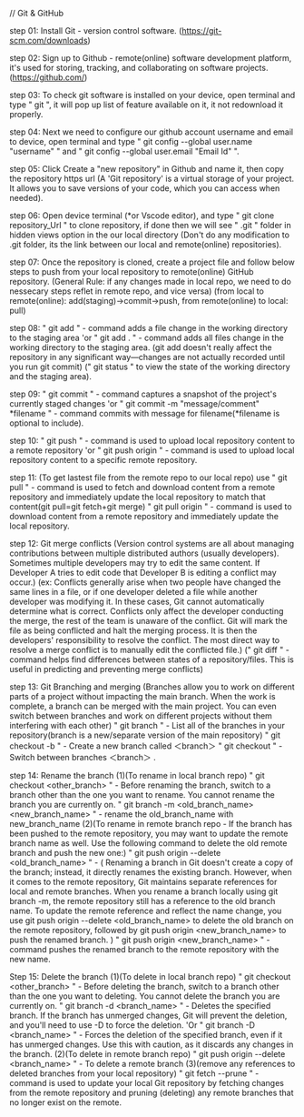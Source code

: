 // Git & GitHub

step 01: Install Git - version control software. (https://git-scm.com/downloads)

step 02: Sign up to Github - remote(online) software development platform, 
         it's used for storing, tracking, and collaborating on software projects. (https://github.com/)

step 03: To check git software is installed on your device, open terminal and type 
         " git ", it will pop up list of feature available on it, it not redownload it properly.

step 04: Next we need to configure our github account username and email to device, 
         open terminal and type " git config --global user.name "username" " and 
         " git config --global user.email "Email Id" ".

step 05: Click Create a "new repository" in Github and name it, then copy the repository https url 
         (A 'Git repository' is a virtual storage of your project. It allows you to save versions of your code, which you can access when needed).

step 06: Open device terminal (*or Vscode editor), and type " git clone repository_Url " to clone repository,
         if done then we will see " .git " folder in hidden views option in the our local directory
         (Don't do any modification to .git folder, its the link between our local and remote(online) repositories).

step 07: Once the repository is cloned,
         create a project file and follow below steps to push from your local repository to remote(online) GitHub repository. 
         (General Rule: if any changes made in local repo, we need to do nessecary steps reflet in remote repo, and vice versa)
         (from local to remote(online): add(staging)->commit->push, from remote(online) to local: pull)

step 08: " git add <file> " - command adds a file change in the working directory to the staging area 'or 
         " git add . "      - command adds all files change in the working directory to the staging area.
         (git add doesn't really affect the repository in any significant way—changes are not actually recorded until you run git commit)
         (" git status " to view the state of the working directory and the staging area).

step 09: " git commit " - command captures a snapshot of the project's currently staged changes 'or
         " git commit -m "message/comment" *filename " - command commits with message for filename(*filename is optional to include).

step 10: " git push " - command is used to upload local repository content to a remote repository 'or
         " git push origin <branch> " - command is used to upload local repository content to a specific remote <branch> repository.

step 11: (To get lastest file from the remote repo to our local repo) use
         " git pull " - command is used to fetch and download content from a remote repository and immediately update the local repository to match that content(git pull=git fetch+git merge) 
         " git pull origin <branch> " - command is used to download content from a remote <branch> repository and immediately update the local repository.

step 12: Git merge conflicts
         (Version control systems are all about managing contributions between multiple distributed authors (usually developers).
         Sometimes multiple developers may try to edit the same content. 
         If Developer A tries to edit code that Developer B is editing a conflict may occur.)
         (ex: Conflicts generally arise when two people have changed the same lines in a file, or if one developer deleted a file while another developer was modifying it.
         In these cases, Git cannot automatically determine what is correct. Conflicts only affect the developer conducting the merge, the rest of the team is unaware of the conflict.
         Git will mark the file as being conflicted and halt the merging process. It is then the developers' responsibility to resolve the conflict.
         The most direct way to resolve a merge conflict is to manually edit the conflicted file.)
         (" git diff " - command helps find differences between states of a repository/files. This is useful in predicting and preventing merge conflicts)

step 13: Git Branching and merging
         (Branches allow you to work on different parts of a project without impacting the main branch.
         When the work is complete, a branch can be merged with the main project.
         You can even switch between branches and work on different projects without them interfering with each other)
        " git branch " - List all of the branches in your repository(branch is a new/separate version of the main repository)
        " git checkout -b <branch> " - Create a new branch called ＜branch＞
        " git checkout <branch> " - Switch between branches ＜branch＞ .

step 14: Rename the branch
         (1)(To rename in local branch repo)
         " git checkout <other_branch> " - Before renaming the branch, switch to a branch other than the one you want to rename. You cannot rename the branch you are currently on.
         " git branch -m <old_branch_name> <new_branch_name> " - rename the old_branch_name with new_branch_name
         (2)(To rename in remote branch repo - If the branch has been pushed to the remote repository, you may want to update the remote branch name as well. Use the following command to delete the old remote branch and push the new one:)
         " git push origin --delete <old_branch_name> " - ( Renaming a branch in Git doesn't create a copy of the branch; instead, it directly renames the existing branch. However, when it comes to the remote repository, Git maintains separate references for local and remote branches. When you rename a branch locally using git branch -m, the remote repository still has a reference to the old branch name. To update the remote reference and reflect the name change, you use git push origin --delete <old_branch_name> to delete the old branch on the remote repository, followed by git push origin <new_branch_name> to push the renamed branch. )
         " git push origin <new_branch_name> " - command pushes the renamed branch to the remote repository with the new name.

Step 15: Delete the branch
         (1)(To delete in local branch repo)
         " git checkout <other_branch> " - Before deleting the branch, switch to a branch other than the one you want to deleting. You cannot delete the branch you are currently on.
         " git branch -d <branch_name> " - Deletes the specified branch. If the branch has unmerged changes, Git will prevent the deletion,   and you'll need to use -D to force the deletion. 'Or
         " git branch -D <branch_name> " - Forces the deletion of the specified branch, even if it has unmerged changes. Use this with caution, as it discards any changes in the branch.
         (2)(To delete in remote branch repo)
         " git push origin --delete <branch_name> " - To delete a remote branch
         (3)(remove any references to deleted branches from your local repository)
         " git fetch --prune " - command is used to update your local Git repository by fetching changes from the remote repository and pruning (deleting) any remote branches that no longer exist on the remote.





